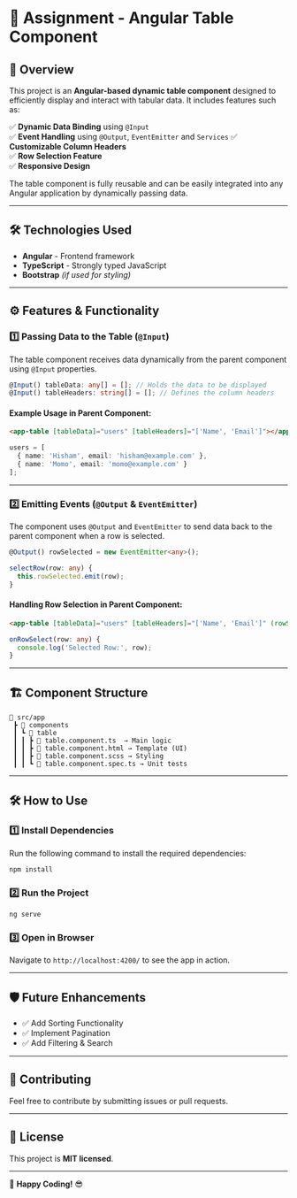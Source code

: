 # 📌 Assignment - Angular Table Component

## 📖 Overview

This project is an **Angular-based dynamic table component** designed to efficiently display and interact with tabular data. It includes features such as:

✅ **Dynamic Data Binding** using `@Input`  
✅ **Event Handling** using `@Output`, `EventEmitter` and `Services`
✅ **Customizable Column Headers**  
✅ **Row Selection Feature**  
✅ **Responsive Design**  

The table component is fully reusable and can be easily integrated into any Angular application by dynamically passing data.

---

## 🛠️ Technologies Used

- **Angular** - Frontend framework  
- **TypeScript** - Strongly typed JavaScript  
- **Bootstrap** *(if used for styling)*  

---

## ⚙️ Features & Functionality

### 1️⃣ Passing Data to the Table (`@Input`)

The table component receives data dynamically from the parent component using `@Input` properties.

```typescript
@Input() tableData: any[] = []; // Holds the data to be displayed
@Input() tableHeaders: string[] = []; // Defines the column headers
```

#### Example Usage in Parent Component:

```html
<app-table [tableData]="users" [tableHeaders]="['Name', 'Email']"></app-table>
```

```typescript
users = [
  { name: 'Hisham', email: 'hisham@example.com' },
  { name: 'Momo', email: 'momo@example.com' }
];
```

---

### 2️⃣ Emitting Events (`@Output` & `EventEmitter`)

The component uses `@Output` and `EventEmitter` to send data back to the parent component when a row is selected.

```typescript
@Output() rowSelected = new EventEmitter<any>();

selectRow(row: any) {
  this.rowSelected.emit(row);
}
```

#### Handling Row Selection in Parent Component:

```html
<app-table [tableData]="users" [tableHeaders]="['Name', 'Email']" (rowSelected)="onRowSelect($event)"></app-table>
```

```typescript
onRowSelect(row: any) {
  console.log('Selected Row:', row);
}
```

---

## 🏗️ Component Structure

```
📂 src/app
 ┣ 📂 components
 ┃ ┗ 📂 table
 ┃ ┃ ┣ 📜 table.component.ts  → Main logic
 ┃ ┃ ┣ 📜 table.component.html → Template (UI)
 ┃ ┃ ┣ 📜 table.component.scss → Styling
 ┃ ┃ ┗ 📜 table.component.spec.ts → Unit tests
```

---

## 🛠️ How to Use

### 1️⃣ Install Dependencies

Run the following command to install the required dependencies:

```sh
npm install
```

### 2️⃣ Run the Project

```sh
ng serve
```

### 3️⃣ Open in Browser

Navigate to `http://localhost:4200/` to see the app in action.

---

## 🛡️ Future Enhancements

- ✅ Add Sorting Functionality  
- ✅ Implement Pagination  
- ✅ Add Filtering & Search  

---

## 🤝 Contributing

Feel free to contribute by submitting issues or pull requests.

---

## 📜 License

This project is **MIT licensed**.

---

🚀 **Happy Coding!** 😎

